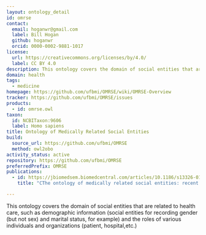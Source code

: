 ```yaml
---
layout: ontology_detail
id: omrse
contact:
  email: hoganwr@gmail.com
  label: Bill Hogan
  github: hoganwr
  orcid: 0000-0002-9881-1017
license:
  url: https://creativecommons.org/licenses/by/4.0/
  label: CC BY 4.0
description: This ontology covers the domain of social entities that are related to health care, such as demographic information and the roles of various individuals and organizations.
domain: health
tags:
  - medicine
homepage: https://github.com/ufbmi/OMRSE/wiki/OMRSE-Overview
tracker: https://github.com/ufbmi/OMRSE/issues
products:
  - id: omrse.owl
taxon:
  id: NCBITaxon:9606
  label: Homo sapiens
title: Ontology of Medically Related Social Entities
build:
  source_url: https://github.com/ufbmi/OMRSE
  method: owl2obo
activity_status: active
repository: https://github.com/ufbmi/OMRSE
preferredPrefix: OMRSE
publications:
  - id: https://jbiomedsem.biomedcentral.com/articles/10.1186/s13326-016-0087-8
    title: "CThe ontology of medically related social entities: recent developments"

---
```


This ontology covers the domain of social entities that are related to health care, such as demographic information (social entities for recording gender (but not sex) and marital status, for example) and the roles of various individuals and organizations (patient, hospital,etc.)
